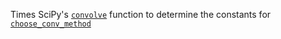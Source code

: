Times SciPy's [`convolve`][conv] function to determine the constants for
[`choose_conv_method`][ccm]

[conv]:https://docs.scipy.org/doc/scipy/reference/generated/scipy.signal.convolve.html#scipy.signal.convolve
[ccm]:https://docs.scipy.org/doc/scipy/reference/generated/scipy.signal.choose_conv_method.html
